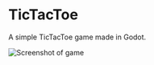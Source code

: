 # TicTacToe
A simple TicTacToe game made in Godot.

![Screenshot of game](https://i.imgur.com/zOh54md.png)
